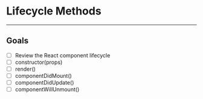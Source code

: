 # Lifecycle Methods

<hr />

## Goals

- [ ] Review the React component lifecycle
- [ ] constructor(props)
- [ ] render()
- [ ] componentDidMount()
- [ ] componentDidUpdate()
- [ ] componentWillUnmount()
